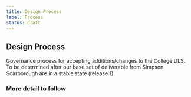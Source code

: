 ```yaml
---
title: Design Process
label: Process
status: draft
---
```

## Design Process

Governance process for accepting additions/changes to the College DLS.  To be determined after our base set of deliverable from Simpson Scarborough are in a stable state (release 1).

### More detail to follow
